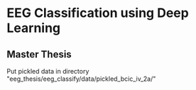 # EEG Classification using Deep Learning
## Master Thesis

Put pickled data in directory "eeg_thesis/eeg_classify/data/pickled_bcic_iv_2a/"
